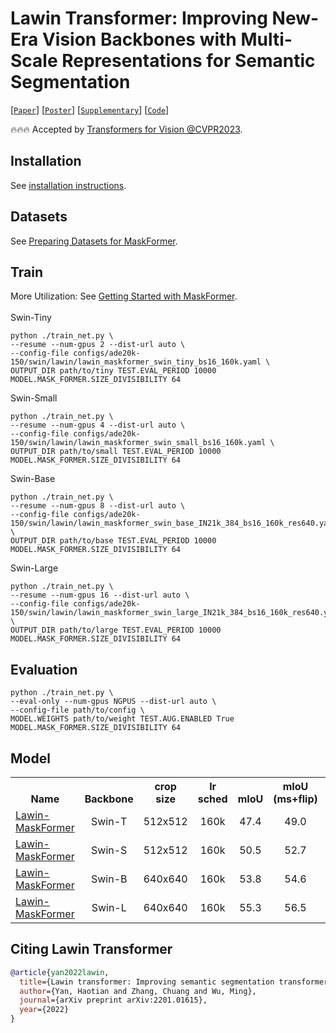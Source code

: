 # Lawin Transformer: Improving New-Era Vision Backbones with Multi-Scale Representations for Semantic Segmentation

[[`Paper`](https://drive.google.com/file/d/1eQd_bj1DTNTxpMVvfIzkt0vdZujrf9IK/view)] [[`Poster`](https://drive.google.com/file/d/1ifjjedbX8nbF0iBDI7g3uL_j8Hkf84sN/view)] [[`Supplementary`](https://drive.google.com/file/d/1QPFqAS-3LETbRULfPk-vfoO50g_MfPAN/view)] [[`Code`](https://github.com/yan-hao-tian/lawin/blob/3d63450910ab0a303e60abf3b86bad1a3e4b29b8/mask_former/modeling/heads/pixel_decoder.py#L197)]

🔥🔥🔥 Accepted by [Transformers for Vision @CVPR2023](https://sites.google.com/view/t4v-cvpr23/home).

## Installation

See [installation instructions](INSTALL.md).

## Datasets

See [Preparing Datasets for MaskFormer](datasets/README.md).

## Train

More Utilization: See [Getting Started with MaskFormer](GETTING_STARTED.md). \
\
Swin-Tiny

```
python ./train_net.py \
--resume --num-gpus 2 --dist-url auto \
--config-file configs/ade20k-150/swin/lawin/lawin_maskformer_swin_tiny_bs16_160k.yaml \
OUTPUT_DIR path/to/tiny TEST.EVAL_PERIOD 10000 MODEL.MASK_FORMER.SIZE_DIVISIBILITY 64
```

Swin-Small
```
python ./train_net.py \
--resume --num-gpus 4 --dist-url auto \
--config-file configs/ade20k-150/swin/lawin/lawin_maskformer_swin_small_bs16_160k.yaml \
OUTPUT_DIR path/to/small TEST.EVAL_PERIOD 10000 MODEL.MASK_FORMER.SIZE_DIVISIBILITY 64
```

Swin-Base
```
python ./train_net.py \
--resume --num-gpus 8 --dist-url auto \
--config-file configs/ade20k-150/swin/lawin/lawin_maskformer_swin_base_IN21k_384_bs16_160k_res640.yaml \
OUTPUT_DIR path/to/base TEST.EVAL_PERIOD 10000 MODEL.MASK_FORMER.SIZE_DIVISIBILITY 64
```

Swin-Large
```
python ./train_net.py \
--resume --num-gpus 16 --dist-url auto \
--config-file configs/ade20k-150/swin/lawin/lawin_maskformer_swin_large_IN21k_384_bs16_160k_res640.yaml \
OUTPUT_DIR path/to/large TEST.EVAL_PERIOD 10000 MODEL.MASK_FORMER.SIZE_DIVISIBILITY 64
```
## Evaluation
```
python ./train_net.py \
--eval-only --num-gpus NGPUS --dist-url auto \
--config-file path/to/config \
MODEL.WEIGHTS path/to/weight TEST.AUG.ENABLED True MODEL.MASK_FORMER.SIZE_DIVISIBILITY 64
```


## <a name="ModelZoo"></a>Model
<table><tbody>
<!-- START TABLE -->
<!-- TABLE HEADER -->
<th valign="bottom">Name</th>
<th valign="bottom">Backbone</th>
<th valign="bottom">crop<br/>size</th>
<th valign="bottom">lr<br/>sched</th>
<th valign="bottom">mIoU</th>
<th valign="bottom">mIoU<br/>(ms+flip)</th>
<th valign="bottom">download</th>
<!-- TABLE BODY -->
<!-- ROW: maskformer_swin_tiny_bs16_160k -->
 <tr><td align="left"><a href="configs/ade20k-150/swin/lawin/lawin_maskformer_swin_tiny_bs16_160k.yaml">Lawin-MaskFormer</a></td>
<td align="center">Swin-T</td>
<td align="center">512x512</td>
<td align="center">160k</td>
<td align="center">47.4</td>
<td align="center">49.0</td>
<td align="center"><a href="https://drive.google.com/file/d/1kzu8K8phAEPo6NHoLubSePlKl6N86Mde/view?usp=sharing">model</a></td>
</tr>
<!-- ROW: maskformer_swin_small_bs16_160k -->
 <tr><td align="left"><a href="configs/ade20k-150/swin/lawin/lawin_maskformer_swin_small_bs16_160k.yaml">Lawin-MaskFormer</a></td>
<td align="center">Swin-S</td>
<td align="center">512x512</td>
<td align="center">160k</td>
<td align="center">50.5</td>
<td align="center">52.7</td>
<td align="center"><a href="https://drive.google.com/file/d/1mPmwVUlJckeldTwpsKIiRaE5wQOpKaou/view?usp=sharing">model</a></td>
</tr>
<!-- ROW: maskformer_swin_base_IN21k_384_bs16_160k_res640 -->
 <tr><td align="left"><a href="configs/ade20k-150/swin/lawin/lawin_maskformer_swin_base_IN21k_384_bs16_160k_res640.yaml">Lawin-MaskFormer</a></td>
<td align="center">Swin-B</td>
<td align="center">640x640</td>
<td align="center">160k</td>
<td align="center">53.8</td>
<td align="center">54.6</td>
<td align="center"><a href="https://drive.google.com/file/d/1Llvp_-KsVdV9pK1yBG29D3xhryrYOeVf/view?usp=sharing">model</a></td>
</tr>
<!-- ROW: maskformer_swin_large_IN21k_384_bs16_160k_res640 -->
 <tr><td align="left"><a href="configs/ade20k-150/swin/lawin/lawin_maskformer_swin_large_IN21k_384_bs16_160k_res640.yaml">Lawin-MaskFormer</a></td>
<td align="center">Swin-L</td>
<td align="center">640x640</td>
<td align="center">160k</td>
<td align="center">55.3</td>
<td align="center">56.5</td>
<td align="center"><a href="https://drive.google.com/file/d/14paNql4Mu1ukRB-k4ewyR8dV00R0MIFo/view?usp=sharing">model</a></td>
</tr>
</tbody></table>

## <a name="CitingMaskFormer"></a>Citing Lawin Transformer

<!-- If you use Lawin Transformer in your research or wish to refer to the baseline results published in the [Model Zoo]((#ModelZoo)), please use the following BibTeX entry. -->

```BibTeX
@article{yan2022lawin,
  title={Lawin transformer: Improving semantic segmentation transformer with multi-scale representations via large window attention},
  author={Yan, Haotian and Zhang, Chuang and Wu, Ming},
  journal={arXiv preprint arXiv:2201.01615},
  year={2022}
}
```
